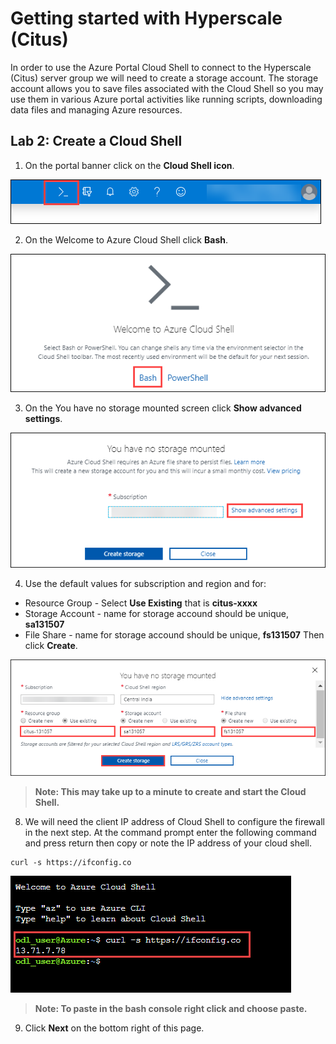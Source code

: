 # Getting started with Hyperscale (Citus)

In order to use the Azure Portal Cloud Shell to connect to the Hyperscale (Citus) server group we will need to create a storage account. The storage account allows you to save files associated with the Cloud Shell so you may use them in various Azure portal activities like running scripts, downloading data files and managing Azure resources.

## Lab 2: Create a Cloud Shell

1. On the portal banner click on the **Cloud Shell icon**.

  ![](Images/cloudshellicon.png)

2. On the Welcome to Azure Cloud Shell click **Bash**.

  ![](Images/bash.png)

3. On the You have no storage mounted screen click **Show advanced settings**.
 
  ![](Images/showadvset.png)

4. Use the default values for subscription and region and for:
* Resource Group - Select **Use Existing** that is **citus-xxxx**
* Storage Account - name for storage accound should be unique, **sa131507**
* File Share - name for storage accound should be unique, **fs131507**
Then click **Create**.

 ![](Images/createstorage.png)
  
 > **Note: This may take up to a minute to create and start the Cloud Shell.**
   
8. We will need the client IP address of Cloud Shell to configure the firewall in the next step. At the command prompt enter the following 
command and press return then copy or note the IP address of your cloud shell.

```
curl -s https://ifconfig.co 
```

   ![](Images/curlip.png)

> **Note: To paste in the bash console right click and choose paste.**

9.	Click **Next** on the bottom right of this page.
